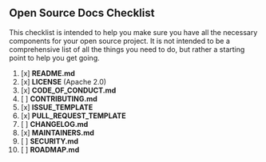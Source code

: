 ## Open Source Docs Checklist ##
This checklist is intended to help you make sure you have all the necessary components for your open source project. It is not intended to be a comprehensive list of all the things you need to do, but rather a starting point to help you get going.

1. [x] **README.md**
1. [x] **LICENSE** (Apache 2.0)
1. [x] **CODE_OF_CONDUCT.md** 
1. [ ] **CONTRIBUTING.md**
1. [x] **ISSUE_TEMPLATE**
1. [x] **PULL_REQUEST_TEMPLATE**
1. [ ] **CHANGELOG.md**
1. [x] **MAINTAINERS.md**
1. [ ] **SECURITY.md**
1. [ ] **ROADMAP.md**